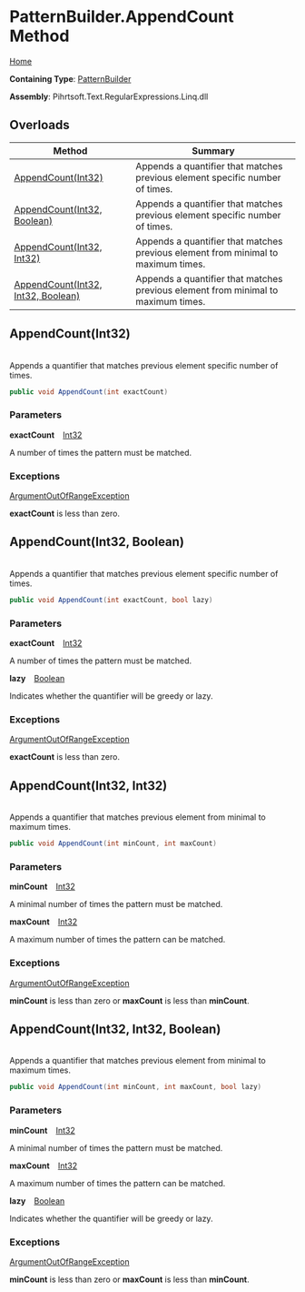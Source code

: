 # PatternBuilder\.AppendCount Method

[Home](../../../../../../README.md)

**Containing Type**: [PatternBuilder](../README.md)

**Assembly**: Pihrtsoft\.Text\.RegularExpressions\.Linq\.dll

## Overloads

| Method | Summary |
| ------ | ------- |
| [AppendCount(Int32)](#Pihrtsoft_Text_RegularExpressions_Linq_PatternBuilder_AppendCount_System_Int32_) | Appends a quantifier that matches previous element specific number of times\. |
| [AppendCount(Int32, Boolean)](#Pihrtsoft_Text_RegularExpressions_Linq_PatternBuilder_AppendCount_System_Int32_System_Boolean_) | Appends a quantifier that matches previous element specific number of times\. |
| [AppendCount(Int32, Int32)](#Pihrtsoft_Text_RegularExpressions_Linq_PatternBuilder_AppendCount_System_Int32_System_Int32_) | Appends a quantifier that matches previous element from minimal to maximum times\. |
| [AppendCount(Int32, Int32, Boolean)](#Pihrtsoft_Text_RegularExpressions_Linq_PatternBuilder_AppendCount_System_Int32_System_Int32_System_Boolean_) | Appends a quantifier that matches previous element from minimal to maximum times\. |

## AppendCount\(Int32\) <a id="Pihrtsoft_Text_RegularExpressions_Linq_PatternBuilder_AppendCount_System_Int32_"></a>

\
Appends a quantifier that matches previous element specific number of times\.

```csharp
public void AppendCount(int exactCount)
```

### Parameters

**exactCount** &ensp; [Int32](https://docs.microsoft.com/en-us/dotnet/api/system.int32)

A number of times the pattern must be matched\.

### Exceptions

[ArgumentOutOfRangeException](https://docs.microsoft.com/en-us/dotnet/api/system.argumentoutofrangeexception)

**exactCount** is less than zero\.

## AppendCount\(Int32, Boolean\) <a id="Pihrtsoft_Text_RegularExpressions_Linq_PatternBuilder_AppendCount_System_Int32_System_Boolean_"></a>

\
Appends a quantifier that matches previous element specific number of times\.

```csharp
public void AppendCount(int exactCount, bool lazy)
```

### Parameters

**exactCount** &ensp; [Int32](https://docs.microsoft.com/en-us/dotnet/api/system.int32)

A number of times the pattern must be matched\.

**lazy** &ensp; [Boolean](https://docs.microsoft.com/en-us/dotnet/api/system.boolean)

Indicates whether the quantifier will be greedy or lazy\.

### Exceptions

[ArgumentOutOfRangeException](https://docs.microsoft.com/en-us/dotnet/api/system.argumentoutofrangeexception)

**exactCount** is less than zero\.

## AppendCount\(Int32, Int32\) <a id="Pihrtsoft_Text_RegularExpressions_Linq_PatternBuilder_AppendCount_System_Int32_System_Int32_"></a>

\
Appends a quantifier that matches previous element from minimal to maximum times\.

```csharp
public void AppendCount(int minCount, int maxCount)
```

### Parameters

**minCount** &ensp; [Int32](https://docs.microsoft.com/en-us/dotnet/api/system.int32)

A minimal number of times the pattern must be matched\.

**maxCount** &ensp; [Int32](https://docs.microsoft.com/en-us/dotnet/api/system.int32)

A maximum number of times the pattern can be matched\.

### Exceptions

[ArgumentOutOfRangeException](https://docs.microsoft.com/en-us/dotnet/api/system.argumentoutofrangeexception)

**minCount** is less than zero or **maxCount** is less than **minCount**\.

## AppendCount\(Int32, Int32, Boolean\) <a id="Pihrtsoft_Text_RegularExpressions_Linq_PatternBuilder_AppendCount_System_Int32_System_Int32_System_Boolean_"></a>

\
Appends a quantifier that matches previous element from minimal to maximum times\.

```csharp
public void AppendCount(int minCount, int maxCount, bool lazy)
```

### Parameters

**minCount** &ensp; [Int32](https://docs.microsoft.com/en-us/dotnet/api/system.int32)

A minimal number of times the pattern must be matched\.

**maxCount** &ensp; [Int32](https://docs.microsoft.com/en-us/dotnet/api/system.int32)

A maximum number of times the pattern can be matched\.

**lazy** &ensp; [Boolean](https://docs.microsoft.com/en-us/dotnet/api/system.boolean)

Indicates whether the quantifier will be greedy or lazy\.

### Exceptions

[ArgumentOutOfRangeException](https://docs.microsoft.com/en-us/dotnet/api/system.argumentoutofrangeexception)

**minCount** is less than zero or **maxCount** is less than **minCount**\.

